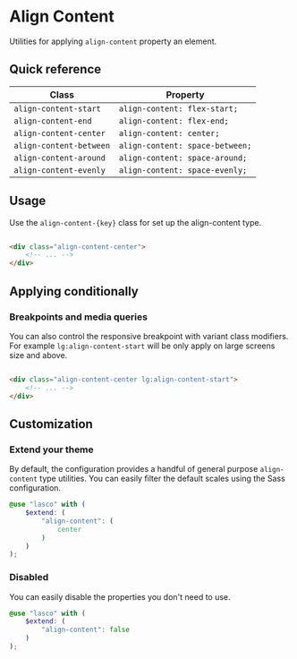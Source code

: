 # Align Content

Utilities for applying `align-content` property an element.

## Quick reference

| Class                   | Property                        |
|-------------------------|---------------------------------|
| `align-content-start`   | `align-content: flex-start;`    |
| `align-content-end`     | `align-content: flex-end;`      |
| `align-content-center`  | `align-content: center;`        |
| `align-content-between` | `align-content: space-between;` |
| `align-content-around`  | `align-content: space-around;`  |
| `align-content-evenly`  | `align-content: space-evenly;`  |

## Usage

Use the `align-content-{key}` class for set up the align-content type.

```html

<div class="align-content-center">
    <!-- ... -->
</div>
```

## Applying conditionally

### Breakpoints and media queries

You can also control the responsive breakpoint with variant class modifiers. For example `lg:align-content-start` will
be only apply on large screens size and above.

```html

<div class="align-content-center lg:align-content-start">
    <!-- ... -->
</div>
```

## Customization

### Extend your theme

By default, the configuration provides a handful of general purpose `align-content` type utilities. You can easily
filter the default scales using the Sass configuration.

```scss
@use "lasco" with (
    $extend: (
        "align-content": (
            center
        )
    )
);
```

### Disabled

You can easily disable the properties you don't need to use.

```scss
@use "lasco" with (
    $extend: (
        "align-content": false
    )
);
```
